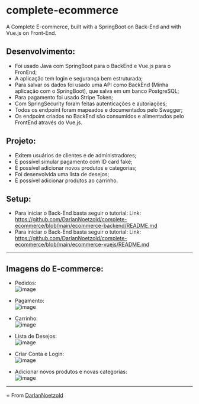 # complete-ecommerce
A Complete E-commerce, built with a SpringBoot on Back-End and with Vue.js on Front-End.

## Desenvolvimento:
* Foi usado Java com SpringBoot para o BackEnd e Vue.js para o FronEnd;
* A aplicação tem login e segurança bem estruturada;
* Para salvar os dados foi usado uma API como BackEnd (Minha aplicação com o SpringBoot), que salva em um banco PostgreSQL;
* Para pagamento foi usado Stripe Token;
* Com SpringSecurity foram feitas autenticações e autoriações;
* Todos os endpoint foram mapeados e documentados pelo Swagger;
* Os endpoint criados no BackEnd são consumidos e alimentados pelo FrontEnd através do Vue.js.


## Projeto:
* Exitem usuários de clientes e de administradores;
* É possível simular pagamento com ID card fake;
* É possível adicionar novos produtos e categorias;
* Foi desenvolvida uma lista de desejos;
* É possível adicionar produtos ao carrinho.

## Setup:
* Para iniciar o Back-End basta seguir o tutorial:
Link: https://github.com/DarlanNoetzold/complete-ecommerce/blob/main/ecommerce-backend/README.md
* Para iniciar o Back-End basta seguir o tutorial:
Link: https://github.com/DarlanNoetzold/complete-ecommerce/blob/main/ecommerce-vuejs/README.md

---
## Imagens do E-commerce:
* Pedidos:
<br>![image](https://user-images.githubusercontent.com/41628589/205276353-37db0983-9c9e-47c1-b78c-1943961f0159.png)

* Pagamento:
<br>![image](https://user-images.githubusercontent.com/41628589/205277771-7889d236-4ea6-46b4-85b4-8b2717cd1c57.png)

* Carrinho:
<br>![image](https://user-images.githubusercontent.com/41628589/205278053-c2915618-a025-4811-bb41-2892773b27b7.png)

* Lista de Desejos:
<br>![image](https://user-images.githubusercontent.com/41628589/205278166-7a46ce8b-4831-487d-97aa-010aa4915e92.png)

* Criar Conta e Login:
<br>![image](https://user-images.githubusercontent.com/41628589/205278295-7a5f1fd4-cca9-465a-a2d7-aaf64b9e38f5.png)

* Adicionar novos produtos e novas categorias:
<br>![image](https://user-images.githubusercontent.com/41628589/205279578-68e904ed-a8d1-48dd-9b8b-9b0a52cb6466.png)

---
⭐️ From [DarlanNoetzold](https://github.com/DarlanNoetzold)
